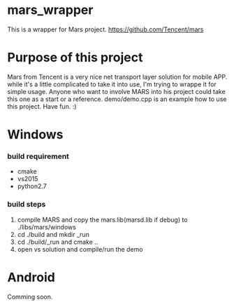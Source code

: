# mars_wrapper
This is a wrapper for Mars project. https://github.com/Tencent/mars

# Purpose of this project
Mars from Tencent is a very nice net transport layer solution for mobile APP. while it's a little complicated to take it into use, 
I'm trying to wrappe it for simple usage. Anyone who want to involve MARS into his project could take this one as a start or a reference.
demo/demo.cpp is an example how to use this project. Have fun. :)
# Windows
### build requirement
  - cmake
  - vs2015
  - python2.7
  
### build steps
1. compile MARS and copy the mars.lib(marsd.lib if debug) to ./libs/mars/windows
2. cd ./build and mkdir _run
3. cd ./build/_run and cmake ..
4. open vs solution and compile/run the demo

# Android
Comming soon.
